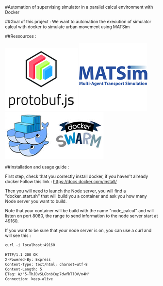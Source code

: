 #Automation of supervising simulator in a parallel calcul environment with Docker 

##Goal of this project :
We want to automation the execution of simulator calcul with docker to simulate urban movement using MATSim

##Ressources :
<div style="text-align-center" markdown="1">

[<img src="img/protobufjs.png">](https://www.npmjs.com/package/protobufjs) 
[<img src="img/matsim.png">](https://www.matsim.org/) 
[<img src="img/dockerswarm.jpeg">](https://docs.docker.com/engine/swarm/)

</div>

##Installation and usage guide :

First step, check that you correctly install docker, if you haven't already docker Follow this link : https://docs.docker.com/install/

Then you will need to launch the Node server, you will find a "docker_start.sh" that will build you a container and ask you how many Node server you want to build.

Note that your container will be build with the name "node_calcul" and will listen on port 8080, the range to send information to the node server start at 49160.

If you want to be sure that your node server is on, you can use a curl and will see this :

```
curl -i localhost:49160

HTTP/1.1 200 OK
X-Powered-By: Express
Content-Type: text/html; charset=utf-8
Content-Length: 5
ETag: W/"5-ThJDvSLGbnbCup7dwfkTlOV/n4M"
Connection: keep-alive
```
